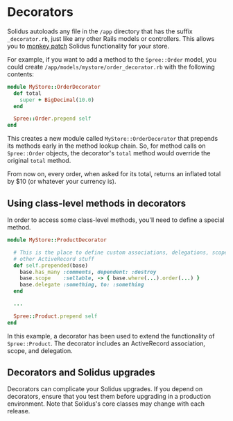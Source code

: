 # Decorators

Solidus autoloads any file in the `/app` directory that has the suffix
`_decorator.rb`, just like any other Rails models or controllers. This allows
you to [monkey patch][monkey-patch] Solidus functionality for your store.

For example, if you want to add a method to the `Spree::Order` model, you could
create `/app/models/mystore/order_decorator.rb` with the following contents:

```ruby
module MyStore::OrderDecorator
  def total
    super + BigDecimal(10.0)
  end

  Spree::Order.prepend self
end
```

This creates a new module called `MyStore::OrderDecorator` that prepends its
methods early in the method lookup chain. So, for method calls on `Spree::Order`
objects, the decorator's `total` method would override the original `total`
method.

From now on, every order, when asked for its total, returns an inflated
total by $10 (or whatever your currency is).

[monkey-patch]: https://en.wikipedia.org/wiki/Monkey_patch

## Using class-level methods in decorators

In order to access some class-level methods, you'll need to define a special
method.

```ruby
module MyStore::ProductDecorator

  # This is the place to define custom associations, delegations, scopes and
  # other ActiveRecord stuff
  def self.prepended(base)
    base.has_many :comments, dependent: :destroy
    base.scope    :sellable, -> { base.where(...).order(...) }
    base.delegate :something, to: :something
  end

  ...

  Spree::Product.prepend self
end
```

In this example, a decorator has been used to extend the functionality of
`Spree::Product`. The decorator includes an ActiveRecord association, scope,
and delegation.

## Decorators and Solidus upgrades

Decorators can complicate your Solidus upgrades. If you depend on decorators,
ensure that you test them before upgrading in a production environment.
Note that Solidus's core classes may change with each release.
